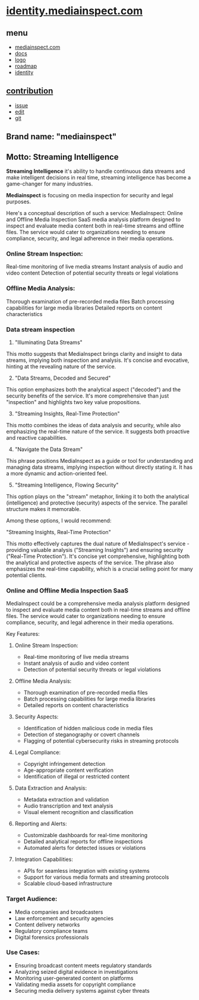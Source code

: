 # [identity.mediainspect.com](http://identity.mediainspect.com)

## menu

+ [mediainspect.com](http://www.mediainspect.com)
+ [docs](http://docs.mediainspect.com)
+ [logo](http://logo.mediainspect.com)
+ [roadmap](http://roadmap.mediainspect.com)
+ [identity](http://identity.mediainspect.com)


## [contribution](http://contribution.softreck.dev)

+ [issue](https://github.com/mediainspect/identity/issues/new)
+ [edit](https://github.com/mediainspect/identity/edit/main/README.md)
+ [git](https://github.com/mediainspect/)





## Brand name: "mediainspect"

## Motto: Streaming Intelligence

**Streaming Intelligence** it's ability to handle continuous data streams and make intelligent decisions in real time, streaming intelligence has become a game-changer for many industries.

**Mediainspect** is focusing on media inspection for security and legal purposes.

Here's a conceptual description of such a service:
MediaInspect: Online and Offline Media Inspection SaaS
media analysis platform designed to inspect and evaluate media content both in real-time streams and offline files.
The service would cater to organizations needing to ensure compliance, security, and legal adherence in their media operations.


### Online Stream Inspection:

Real-time monitoring of live media streams
Instant analysis of audio and video content
Detection of potential security threats or legal violations


### Offline Media Analysis:

Thorough examination of pre-recorded media files
Batch processing capabilities for large media libraries
Detailed reports on content characteristics


### Data stream inspection

1. "Illuminating Data Streams"

This motto suggests that MediaInspect brings clarity and insight to data streams, implying both inspection and analysis. It's concise and evocative, hinting at the revealing nature of the service.

2. "Data Streams, Decoded and Secured"

This option emphasizes both the analytical aspect ("decoded") and the security benefits of the service. It's more comprehensive than just "inspection" and highlights two key value propositions.

3. "Streaming Insights, Real-Time Protection"

This motto combines the ideas of data analysis and security, while also emphasizing the real-time nature of the service. It suggests both proactive and reactive capabilities.

4. "Navigate the Data Stream"

This phrase positions MediaInspect as a guide or tool for understanding and managing data streams, implying inspection without directly stating it. It has a more dynamic and action-oriented feel.

5. "Streaming Intelligence, Flowing Security"

This option plays on the "stream" metaphor, linking it to both the analytical (intelligence) and protective (security) aspects of the service. The parallel structure makes it memorable.

Among these options, I would recommend:

"Streaming Insights, Real-Time Protection"

This motto effectively captures the dual nature of MediaInspect's service - providing valuable analysis ("Streaming Insights") and ensuring security ("Real-Time Protection"). 
It's concise yet comprehensive, highlighting both the analytical and protective aspects of the service. The phrase also emphasizes the real-time capability, which is a crucial selling point for many potential clients. 


### Online and Offline Media Inspection SaaS

MediaInspect could be a comprehensive media analysis platform designed to inspect and evaluate media content both in real-time streams and offline files. The service would cater to organizations needing to ensure compliance, security, and legal adherence in their media operations.

Key Features:

1. Online Stream Inspection:
   - Real-time monitoring of live media streams
   - Instant analysis of audio and video content
   - Detection of potential security threats or legal violations

2. Offline Media Analysis:
   - Thorough examination of pre-recorded media files
   - Batch processing capabilities for large media libraries
   - Detailed reports on content characteristics

3. Security Aspects:
   - Identification of hidden malicious code in media files
   - Detection of steganography or covert channels
   - Flagging of potential cybersecurity risks in streaming protocols

4. Legal Compliance:
   - Copyright infringement detection
   - Age-appropriate content verification
   - Identification of illegal or restricted content

5. Data Extraction and Analysis:
   - Metadata extraction and validation
   - Audio transcription and text analysis
   - Visual element recognition and classification

6. Reporting and Alerts:
   - Customizable dashboards for real-time monitoring
   - Detailed analytical reports for offline inspections
   - Automated alerts for detected issues or violations

7. Integration Capabilities:
   - APIs for seamless integration with existing systems
   - Support for various media formats and streaming protocols
   - Scalable cloud-based infrastructure

### Target Audience:
- Media companies and broadcasters
- Law enforcement and security agencies
- Content delivery networks
- Regulatory compliance teams
- Digital forensics professionals

### Use Cases:
- Ensuring broadcast content meets regulatory standards
- Analyzing seized digital evidence in investigations
- Monitoring user-generated content on platforms
- Validating media assets for copyright compliance
- Securing media delivery systems against cyber threats


